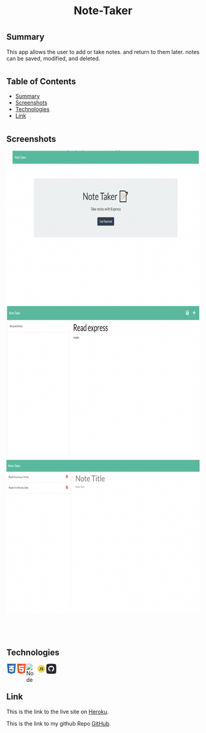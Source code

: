 <h1 align="center">Note-Taker</h1> 
  
#
#
## Summary
This app allows the user to add or take notes. and return to them later. notes can be saved, modified, and deleted.

#
#

## Table of Contents

- [Summary](#Summary)
- [Screenshots](Screenshots)
- [Technologies](#technologies)
- [Link](#link)
#
#
## Screenshots

<img width="600" height="400" alt="Screen Shot 2021-08-20 at 11 06 55 PM" src="public\assets\images\note1.png">



<img width="600" height="400" alt="Screen Shot 2021-08-20 at 11 07 11 PM" src="public\assets\images\note3.png">


<img width="600" height="400" alt="Screen Shot 2021-08-20 at 11 15 08 PM" src="public\assets\images\note2.png">

<br>

#
#
<br>

## Technologies
<img align="left" width="26px" alt="CSS" src="./public\assets\images\css.png">
<img align="left" width="26px" alt="HTML" src="./public\assets\images\html.png">
<img align="left" width="26px" alt="Node" src="./public\assets\images\note.png">
<img align="left" width="26px" alt="JS" src="./public\assets\images\JS.png">
<img align="left" width="26px" alt="Github" src="./public\assets\images\github.png">

<br><br>

#
#


## Link 
This is the link to the live site on [Heroku](https://pacific-falls-51483.herokuapp.com/).

This is the link to my github Repo [GitHub](https://github.com/lbladma/note-taker).
